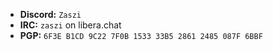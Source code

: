 - **Discord:** `Zaszi`
- **IRC:** `zaszi` on libera.chat
- **PGP:** `6F3E B1CD 9C22 7F0B 1533 33B5 2861 2485 087F 6BBF`
